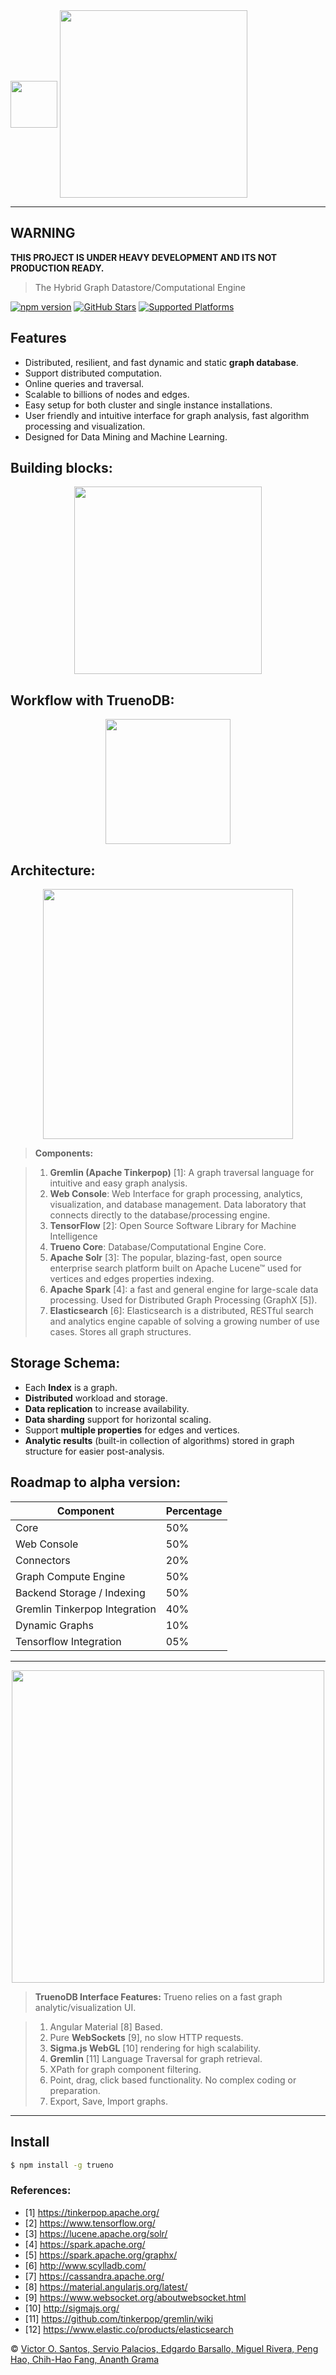 
<img height="75" src="https://raw.githubusercontent.com/TruenoDB/trueno/master/assets/images/truenoDB.png" align="middle">
<img height="300" src="https://raw.githubusercontent.com/TruenoDB/trueno/dev/assets/images/logo_medium.png" align="middle">

----------

## WARNING
<b>THIS PROJECT IS UNDER HEAVY DEVELOPMENT AND ITS NOT PRODUCTION READY.</b>

>The Hybrid Graph Datastore/Computational Engine

<!-- [![Build Status](https://travis-ci.org/mastayoda/trueno.io.svg?branch=master)](https://travis-ci.org/mastayoda/trueno.io)-->
<!-- [![GitHub license](https://img.shields.io/badge/license-MIT-blue.svg)](https://github.com/TruenoDB/trueno)-->
[![npm version](https://badge.fury.io/js/trueno.io.svg)](http://badge.fury.io/js/trueno.io)
[![GitHub Stars](https://img.shields.io/github/stars/TruenoDB/trueno.svg)](https://github.com/TruenoDB/trueno)
[![Supported Platforms](https://img.shields.io/badge/platforms-Unix-orange.svg)](https://github.com/mastayoda/trueno.io)

[//]: [![NPM](https://nodei.co/npm/trueno.io.png?downloads=true&downloadRank=true&stars=true)](https://nodei.co/npm/trueno.io/)

## Features

- Distributed, resilient, and fast dynamic and static **graph database**.
- Support distributed computation.
- Online queries and traversal.
- Scalable to billions of nodes and edges.
- Easy setup for both cluster and single instance installations.
- User friendly and intuitive interface for graph analysis, fast algorithm processing and visualization.
- Designed for Data Mining and Machine Learning.

## Building blocks:

<p align="center">
  <img height="300" src="https://raw.githubusercontent.com/TruenoDB/trueno/master/assets/images/trueno_components.png">
</p>

## Workflow with **TruenoDB**:

<p align="center">
  <img height="200" src="https://raw.githubusercontent.com/TruenoDB/trueno/master/assets/images/workflow.png">
</p>

## Architecture:

<p align="center">
  <img height="400" src="https://raw.githubusercontent.com/TruenoDB/trueno/master/assets/images/trueno_architecture_2.png">
</p>

> **Components:**

> 1. **Gremlin (Apache Tinkerpop)** [1]: A graph traversal language for intuitive and easy graph analysis.
> 2. **Web Console**: Web Interface for graph processing, analytics, visualization, and database management. Data laboratory that connects directly to the database/processing engine.
> 3. **TensorFlow** [2]: Open Source Software Library for Machine Intelligence
> 4. **Trueno Core**: Database/Computational Engine Core.
> 5. **Apache Solr** [3]: The popular, blazing-fast, open source enterprise search platform built on Apache Lucene™ used for vertices and edges properties indexing.
> 6. **Apache Spark** [4]: a fast and general engine for large-scale data processing. Used for Distributed Graph Processing (GraphX [5]).
> 7. **Elasticsearch** [6]: Elasticsearch is a distributed, RESTful search and analytics engine capable of solving a growing number of use cases. Stores all graph structures.


## Storage Schema:
* Each **Index** is a graph.
* **Distributed** workload and storage.
* **Data replication** to increase availability.
* **Data sharding** support for horizontal scaling.
* Support **multiple properties** for edges and vertices.
* **Analytic results** (built-in collection of algorithms) stored in graph structure for easier post-analysis.


## Roadmap to alpha version:

| Component                       | Percentage    |
| ------------------------------- | ------------- |
| Core                            |      50%      |
| Web Console                     |      50%      |
| Connectors                      |      20%      |
| Graph Compute Engine            |      50%      |
| Backend Storage / Indexing      |      50%      |
| Gremlin Tinkerpop Integration   |      40%      |
| Dynamic Graphs                  |      10%      |
| Tensorflow Integration          |      05%      |

----------

<p align="center">
  <img height="500" src="https://raw.githubusercontent.com/TruenoDB/trueno/master/assets/images/trueno_laboratory.png">
</p>

> **TruenoDB Interface Features:**
> Trueno relies on a fast graph analytic/visualization UI.

> 1. Angular Material [8] Based.
> 2. Pure **WebSockets** [9], no slow HTTP requests.
> 3. **Sigma.js WebGL** [10] rendering for high scalability.
> 4. **Gremlin** [11] Language Traversal for graph retrieval.
> 5. XPath for graph component filtering.
> 6. Point, drag, click based functionality. No complex coding or preparation.
> 7. Export, Save, Import graphs.

----------


## Install

```sh
$ npm install -g trueno

```

### References:
 * [1] https://tinkerpop.apache.org/
 * [2] https://www.tensorflow.org/
 * [3] https://lucene.apache.org/solr/
 * [4] https://spark.apache.org/
 * [5] https://spark.apache.org/graphx/
 * [6] http://www.scylladb.com/
 * [7] https://cassandra.apache.org/
 * [8] https://material.angularjs.org/latest/
 * [9] https://www.websocket.org/aboutwebsocket.html
 * [10] http://sigmajs.org/
 * [11] https://github.com/tinkerpop/gremlin/wiki
 * [12] https://www.elastic.co/products/elasticsearch

 © [Victor O. Santos, Servio Palacios, Edgardo Barsallo, Miguel Rivera, Peng Hao, Chih-Hao Fang, Ananth Grama](https://github.com/TruenoDB)
